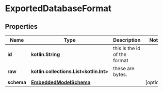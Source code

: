 
# ExportedDatabaseFormat

## Properties
Name | Type | Description | Notes
------------ | ------------- | ------------- | -------------
**id** | **kotlin.String** | this is the id of the format | 
**raw** | **kotlin.collections.List&lt;kotlin.Int&gt;** | these are bytes. | 
**schema** | [**EmbeddedModelSchema**](EmbeddedModelSchema.md) |  |  [optional]



